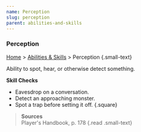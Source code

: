 ```yaml
---
name: Perception
slug: perception
parent: abilities-and-skills
---
```

### Perception
[Home](dm-operations-center) > [Abilities & Skills](abilities-and-skills) > Perception {.small-text}

Ability to spot, hear, or otherwise detect something.

**Skill Checks**<br/>
- Eavesdrop on a conversation.
- Detect an approaching monster.
- Spot a trap before setting it off. 
{.square}

> **Sources** <br/>
> Player's Handbook, p. 178
{.read .small-text}

